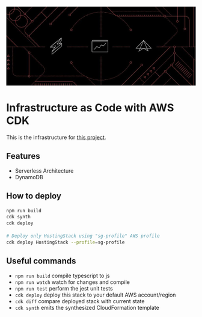 ![](cover.jpg)

# Infrastructure as Code with AWS CDK

This is the infrastructure for [this project](https://github.com/sonufrienko/experiment-nextjs).

## Features

- Serverless Architecture
- DynamoDB

## How to deploy

```bash
npm run build
cdk synth
cdk deploy

# Deploy only HostingStack using "sg-profile" AWS profile
cdk deploy HostingStack --profile=sg-profile
```

## Useful commands

- `npm run build` compile typescript to js
- `npm run watch` watch for changes and compile
- `npm run test` perform the jest unit tests
- `cdk deploy` deploy this stack to your default AWS account/region
- `cdk diff` compare deployed stack with current state
- `cdk synth` emits the synthesized CloudFormation template
